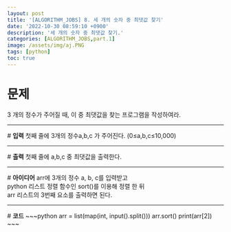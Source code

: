 ```yaml
---
layout: post
title: '[ALGORITHM_JOBS] 8. 세 개의 숫자 중 최댓값 찾기'
date: '2022-10-30 08:59:10 +0900'
description: '세 개의 숫자 중 최댓값 찾기.'
categories: [ALGORITHM_JOBS,part.1]
image: /assets/img/aj.PNG
tags: [python]
toc: true
---
```

# <b>문제</b>
3 개의 정수가 주어질 때, 이 중 최댓값을 찾는 프로그램을 작성하여라.
<hr>
# <b>입력</b>
첫째 줄에 3개의 정수a,b,c 가 주어진다. (0≤a,b,c≤10,000)
<hr>
# <b>출력</b>
첫째 줄에 a,b,c 중 최댓값을 출력한다.
<hr>
# <b>아이디어</b>
arr에 3개의 정수 a, b, c를 입력받고<br>
python 리스트 정렬 함수인 sort()를 이용해 정렬 한 뒤<Br>
arr 리스트의 3번째 요소를 출력하면 된다.
<hr>
# <b>코드</b>
~~~python
arr = list(map(int, input().split()))
arr.sort()
print(arr[2])
~~~

